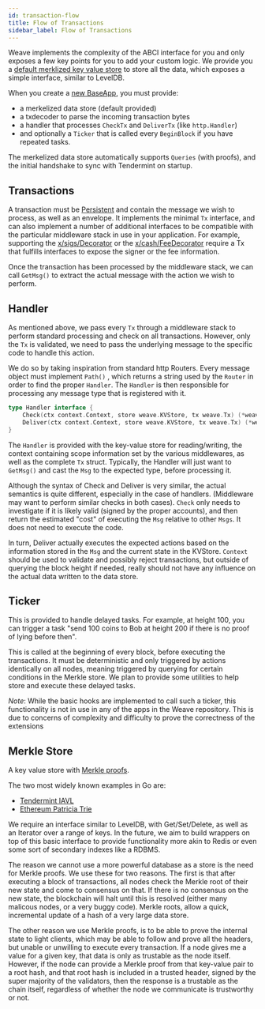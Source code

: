 ```yaml
---
id: transaction-flow
title: Flow of Transactions
sidebar_label: Flow of Transactions
---
```


Weave implements the complexity of the ABCI interface for you and only exposes a few key points for you to add your custom logic. We provide you a [default merklized key value store](https://github.com/iov-one/weave/blob/master/store/iavl/adapter.go) to store all the data, which exposes a simple interface, similar to LevelDB.

When you create a [new BaseApp](https://github.com/iov-one/weave/blob/master/app/base.go#L22-L33), you must provide:

- a merkelized data store (default provided)
- a txdecoder to parse the incoming transaction bytes
- a handler that processes `CheckTx` and `DeliverTx` (like `http.Handler`)
- and optionally a `Ticker` that is called every `BeginBlock` if you have repeated tasks.

The merkelized data store automatically supports `Queries` (with proofs), and the initial handshake to sync with Tendermint on startup.

## Transactions

A transaction must be [Persistent](#Persistence) and contain the message we wish to process, as well as an envelope. It implements the minimal `Tx` interface, and can also implement a number of additional interfaces to be compatible with the particular middleware stack in use in your application. For example, supporting the [x/sigs/Decorator](https://github.com/iov-one/weave/blob/master/x/sigs/decorator.go#L53) or the [x/cash/FeeDecorator](https://github.com/iov-one/weave/blob/master/x/cash/staticfee.go#L114) require a Tx that fulfills interfaces to expose the signer or the fee information.

Once the transaction has been processed by the middleware stack, we can call `GetMsg()` to extract the actual message with the action we wish to perform.

## Handler

As mentioned above, we pass every `Tx` through a middleware stack to perform standard processing and check on all transactions. However, only the `Tx` is validated, we need to pass the underlying message to the specific code to handle this action.

We do so by taking inspiration from standard http Routers. Every message object must implement `Path()` , which returns a string used by the `Router` in order to find the proper `Handler`. The `Handler` is then responsible for processing any message type that is registered with it.

```go
type Handler interface {
    Check(ctx context.Context, store weave.KVStore, tx weave.Tx) (*weave.CheckResult, error)
    Deliver(ctx context.Context, store weave.KVStore, tx weave.Tx) (*weave.DeliverResult, error)
}
```

The `Handler` is provided with the key-value store for reading/writing, the context containing scope information set by the various middlewares, as well as the complete `Tx` struct. Typically, the Handler will just want to `GetMsg()` and cast the `Msg` to the expected type, before processing it.

Although the syntax of Check and Deliver is very similar, the actual semantics is quite different, especially in the case of handlers. (Middleware may want to perform similar checks in both cases). `Check` only needs to investigate if it is likely valid (signed by the proper accounts), and then return the estimated "cost" of executing the `Msg` relative to other `Msgs`. It does not need to execute the code.

In turn, Deliver actually executes the expected actions based on the information stored in the `Msg` and the current state in the KVStore. `Context` should be used to validate and possibly reject transactions, but outside of querying the block height if needed, really should not have any influence on the actual data written to the data store.

## Ticker

This is provided to handle delayed tasks. For example, at height 100, you can trigger a task "send 100 coins to Bob at height 200 if there is no proof of lying before then".

This is called at the beginning of every block, before executing the transactions. It must be deterministic and only triggered by actions identically on all nodes, meaning triggered by querying for certain conditions in the Merkle store. We plan to provide some utilities to help store and execute these delayed tasks.

_Note_: While the basic hooks are implemented to call such a ticker, this functionality is not in use in any of the apps in the Weave repository. This is due to concerns of complexity and difficulty to prove the correctness of the extensions

## Merkle Store

A key value store with [Merkle proofs](https://en.wikipedia.org/wiki/Merkle_tree).

The two most widely known examples in Go are:

- [Tendermint IAVL](https://github.com/tendermint/iavl)
- [Ethereum Patricia Trie](https://github.com/ethereum/wiki/wiki/Patricia-Tree)

We require an interface similar to LevelDB, with Get/Set/Delete, as well as an Iterator over a range of keys. In the future, we aim to build wrappers on top of this basic interface to provide functionality more akin to Redis or even some sort of secondary indexes like a RDBMS.

The reason we cannot use a more powerful database as a store is the need for Merkle proofs. We use these for two reasons. The first is that after executing a block of transactions, all nodes check the Merkle root of their new state and come to consensus on that. If there is no consensus on the new state, the blockchain will halt until this is resolved (either many malicous nodes, or a very buggy code). Merkle roots, allow a quick, incremental update of a hash of a very large data store.

The other reason we use Merkle proofs, is to be able to prove the internal state to light clients, which may be able to follow and prove all the headers, but unable or unwilling to execute every transaction. If a node gives me a value for a given key, that data is only as trustable as the node itself. However, if the node can provide a Merkle proof from that key-value pair to a root hash, and that root hash is included in a trusted header, signed by the super majority of the validators, then the response is a trustable as the chain itself, regardless of whether the node we communicate is trustworthy or not.
